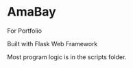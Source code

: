 # AmaBay
For Portfolio

Built with Flask Web Framework

Most program logic is in the scripts folder.

